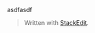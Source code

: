 
asdfasdf

> Written with [StackEdit](https://stackedit.cn/).
<!--stackedit_data:
eyJoaXN0b3J5IjpbLTIwMDM0ODcxNjddfQ==
-->